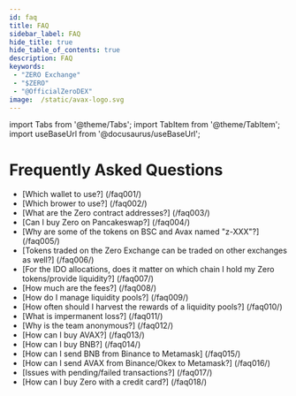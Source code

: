 ```yaml
---
id: faq
title: FAQ
sidebar_label: FAQ
hide_title: true
hide_table_of_contents: true
description: FAQ
keywords:
 - "ZERO Exchange"
 - "$ZERO"
 - "@OfficialZeroDEX"
image:  /static/avax-logo.svg
---
```


import Tabs from '@theme/Tabs';
import TabItem from '@theme/TabItem';
import useBaseUrl from '@docusaurus/useBaseUrl';

# Frequently Asked Questions


* [Which wallet to use?] (/faq001/)
* [Which brower to use?] (/faq002/)
* [What are the Zero contract addresses?] (/faq003/)
* [Can I buy Zero on Pancakeswap?] (/faq004/)
* [Why are some of the tokens on BSC and Avax named "z-XXX"?] (/faq005/)
* [Tokens traded on the Zero Exchange can be traded on other exchanges as well?] (/faq006/)
* [For the IDO allocations, does it matter on which chain I hold my Zero tokens/provide liquidity?] (/faq007/)
* [How much are the fees?] (/faq008/)
* [How do I manage liquidity pools?] (/faq009/)
* [How often should I harvest the rewards of a liquidity pools?] (/faq010/)
* [What is impermanent loss?] (/faq011/)
* [Why is the team anonymous?] (/faq012/)
* [How can I buy AVAX?] (/faq013/)
* [How can I buy BNB?] (/faq014/)
* [How can I send BNB from Binance to Metamask] (/faq015/)
* [How can I send AVAX from Binance/Okex to Metamask?] (/faq016/)
* [Issues with pending/failed transactions?] (/faq017/)
* [How can I buy Zero with a credit card?] (/faq018/)
